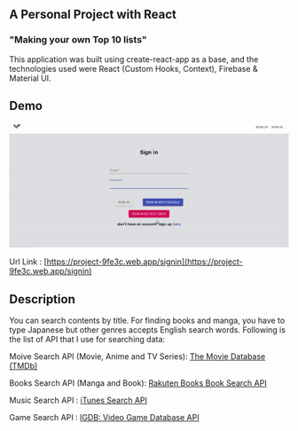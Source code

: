## A Personal Project with React

### "Making your own Top 10 lists"

This application was built using create-react-app as a base, and the technologies used were React (Custom Hooks, Context), Firebase & Material UI.

## Demo

![Application Demo](demo/demo.gif)

Url Link : [https://project-9fe3c.web.app/signin](https://project-9fe3c.web.app/signin)

## Description

You can search contents by title. For finding books and manga, you have to type Japanese but other genres accepts English search words. Following is the list of API that I use for searching data:

Moive Search API (Movie, Anime and TV Series): [The Movie Database (TMDb)](https://developers.themoviedb.org/3/search/search-movies)

Books Search API (Manga and Book): [Rakuten Books Book Search API](https://webservice.rakuten.co.jp/api/booksbooksearch/)

Music Search API : [iTunes Search API](https://affiliate.itunes.apple.com/resources/documentation/itunes-store-web-service-search-api/)

Game Search API : [
IGDB: Video Game Database API](https://www.igdb.com/api)
